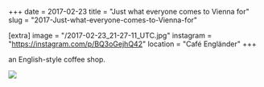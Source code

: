 +++
date = 2017-02-23
title = "Just what everyone comes to Vienna for"
slug = "2017-Just-what-everyone-comes-to-Vienna-for"

[extra]
image = "/2017-02-23_21-27-11_UTC.jpg"
instagram = "https://instagram.com/p/BQ3oGejhQ42"
location = "Café Engländer"
+++

an English-style coffee shop.

<img src="/2017-02-23_21-27-11_UTC.jpg" />
